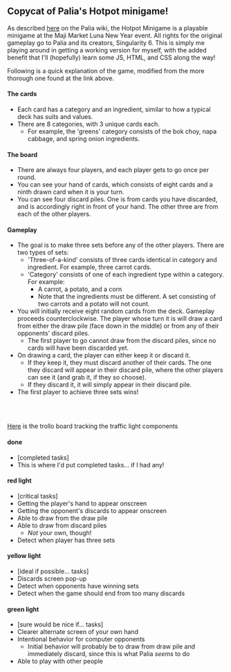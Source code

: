 ## Copycat of Palia's Hotpot minigame!

As described [here](https://palia.wiki.gg/wiki/Hotpot_Minigame) on the Palia wiki, the Hotpot Minigame is a playable minigame at the Maji Market Luna New Year event. All rights for the original gameplay go to Palia and its creators, Singularity 6. This is simply me playing around in getting a working version for myself, with the added benefit that I'll (hopefully) learn some JS, HTML, and CSS along the way!

Following is a quick explanation of the game, modified from the more thorough one found at the link above.

#### The cards
- Each card has a category and an ingredient, similar to how a typical deck has suits and values.
- There are 8 categories, with 3 unique cards each.
    - For example, the 'greens' category consists of the bok choy, napa cabbage, and spring onion ingredients.

#### The board
- There are always four players, and each player gets to go once per round.
- You can see your hand of cards, which consists of eight cards and a ninth drawn card when it is your turn.
- You can see four discard piles. One is from cards you have discarded, and is accordingly right in front of your hand. The other three are from each of the other players.

#### Gameplay
- The goal is to make three sets before any of the other players. There are two types of sets:
    - 'Three-of-a-kind' consists of three cards identical in category and ingredient. For example, three carrot cards.
    - 'Category' consists of one of each ingredient type within a category. For example:
        - A carrot, a potato, and a corn
        - Note that the ingredients must be different. A set consisting of two carrots and a potato will not count.
- You will initially receive eight random cards from the deck. Gameplay proceeds counterclockwise. The player whose turn it is will draw a card from either the draw pile (face down in the middle) or from any of their opponents' discard piles.
    - The first player to go cannot draw from the discard piles, since no cards will have been discarded yet.
- On drawing a card, the player can either keep it or discard it.
    - If they keep it, they must discard another of their cards. The one they discard will appear in their discard pile, where the other players can see it (and grab it, if they so choose).
    - If they discard it, it will simply appear in their discard pile.
- The first player to achieve three sets wins!

<br><br>

[Here](https://trello.com/b/OcHap1pa/hatpat) is the trollo board tracking the traffic light components

#### done
- [completed tasks]
- This is where I'd put completed tasks... if I had any!

#### red light
- [critical tasks]
- Getting the player's hand to appear onscreen
- Getting the opponent's discards to appear onscreen
- Able to draw from the draw pile
- Able to draw from discard piles
    - *Not* your own, though!
- Detect when player has three sets

#### yellow light
- [ideal if possible... tasks]
- Discards screen pop-up
- Detect when opponents have winning sets
- Detect when the game should end from too many discards

#### green light
- [sure would be nice if... tasks]
- Clearer alternate screen of your own hand
- Intentional behavior for computer opponents
    - Initial behavior will probably be to draw from draw pile and immediately discard, since this is what Palia *seems* to do
- Able to play with other people

